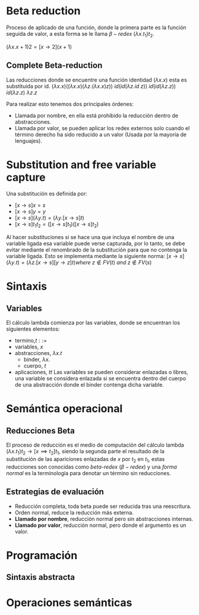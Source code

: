 # Beta reduction
Proceso de aplicado de una función, donde la primera parte es la función seguida de valor, a esta forma se le llama $\beta-redex$ $(\lambda x.t_1)t_2$.

$(\lambda x.x+1)2 = [x\rightarrow 2] (x+1)$
## Complete Beta-reduction
Las reducciones donde se encuentre una función identidad $(\lambda x.x)$ esta es substituida por id.
$(\lambda x.x)((\lambda x.x)(\lambda z.(\lambda x.x)z))$
$id(id(\lambda z.id\ z))$
$id(id(\lambda z.z))$
$id(\lambda z.z)$
$\lambda z.z$

Para realizar esto tenemos dos principales órdenes:
- Llamada por nombre, en ella está prohibido la reducción dentro de abstracciones.
- Llamada por valor, se pueden aplicar los redex externos solo cuando el término derecho ha sido reducido a un valor (Usada por la mayoría de lenguajes).
# Substitution and free variable capture
Una substitución es definida por:
- $[x\rightarrow s]x=s$
- $[x\rightarrow s]y=y$
- $[x\rightarrow s](\lambda y.t)=(\lambda y.[x\rightarrow s]t)$
- $[x\rightarrow s]t_1 t_2=([x\rightarrow s]t_1)([x\rightarrow s]t_2)$

Al hacer substituciones si se hace una que incluya el nombre de una variable ligada esa variable puede verse capturada, por lo tanto, se debe evitar mediante el renombrado de la substitución para que no contenga la variable ligada. Esto se implementa mediante la siguiente norma:
$[x\rightarrow s](\lambda y . t)=(\lambda z . [x\rightarrow s][y\rightarrow z] t)where\ z\notin FV(t)\ and\ z \notin FV(s)$


# Sintaxis
## Variables
El cálculo lambda comienza por las variables, donde se encuentran los siguientes elementos:
- termino,$t::=$
- variables, $x$
- abstracciones, $\lambda x.t$
	- binder, $\lambda x.$
	- cuerpo, $t$
- aplicaciones, $t t$
Las variables se pueden considerar enlazadas o libres, una variable se considera enlazada si se encuentra dentro del cuerpo de una abstracción donde el binder contenga dicha variable.
# Semántica operacional
## Reducciones Beta
El proceso de reducción es el medio de computación del cálculo lambda $(\lambda x.t_{1})t_{2}\to[x\implies t_{2}]t_{1}$, siendo la segunda parte el resultado de la substitución de las apariciones enlazadas de $x$ por $t_{2}$ en $t_{1}$, estas reducciones son conocidas como *beta-redex* ($\beta-redex$) y una *forma normal* es la terminología para denotar un término sin reducciones.
## Estrategias de evaluación
- Reducción completa, toda beta puede ser reducida tras una reescritura.
- Orden normal, reduce la reducción más externa.
- **Llamado por nombre**, reducción normal pero sin abstracciones internas.
- **Llamado por valor**, reducción normal, pero donde el argumento es un valor.
# Programación
## Sintaxis abstracta

# Operaciones semánticas
